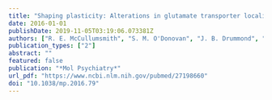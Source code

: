 ```yaml
---
title: "Shaping plasticity: Alterations in glutamate transporter localization as a pathophysiological mechanism in severe mental illness"
date: 2016-01-01
publishDate: 2019-11-05T03:19:06.073381Z
authors: ["R. E. McCullumsmith", "S. M. O'Donovan", "J. B. Drummond", "F. S. Benesh", "M. Simmons", "R. Roberts", "T. Lauriat", "V. Haroutunian", "J. H. Meador-Woodruff"]
publication_types: ["2"]
abstract: ""
featured: false
publication: "*Mol Psychiatry*"
url_pdf: "https://www.ncbi.nlm.nih.gov/pubmed/27198660"
doi: "10.1038/mp.2016.79"
---
```


